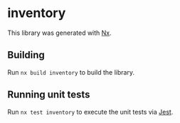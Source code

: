 # inventory

This library was generated with [Nx](https://nx.dev).

## Building

Run `nx build inventory` to build the library.

## Running unit tests

Run `nx test inventory` to execute the unit tests via [Jest](https://jestjs.io).
